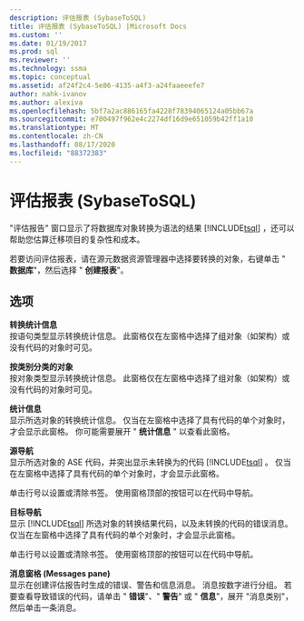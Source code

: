 ```yaml
---
description: 评估报表 (SybaseToSQL)
title: 评估报表 (SybaseToSQL) |Microsoft Docs
ms.custom: ''
ms.date: 01/19/2017
ms.prod: sql
ms.reviewer: ''
ms.technology: ssma
ms.topic: conceptual
ms.assetid: af24f2c4-5e86-4135-a4f3-a24faaeeefe7
author: nahk-ivanov
ms.author: alexiva
ms.openlocfilehash: 5bf7a2ac886165fa4228f78394065124a05bb67a
ms.sourcegitcommit: e700497f962e4c2274df16d9e651059b42ff1a10
ms.translationtype: MT
ms.contentlocale: zh-CN
ms.lasthandoff: 08/17/2020
ms.locfileid: "88372383"
---
```

# <a name="assessment-report-sybasetosql"></a>评估报表 (SybaseToSQL)
"评估报告" 窗口显示了将数据库对象转换为语法的结果 [!INCLUDE[tsql](../../includes/tsql-md.md)] ，还可以帮助您估算迁移项目的复杂性和成本。  
  
若要访问评估报表，请在源元数据资源管理器中选择要转换的对象，右键单击 " **数据库**"，然后选择 " **创建报表**"。  
  
## <a name="options"></a>选项  
**转换统计信息**  
按语句类型显示转换统计信息。 此窗格仅在左窗格中选择了组对象（如架构）或没有代码的对象时可见。  
  
**按类别分类的对象**  
按对象类型显示转换统计信息。 此窗格仅在左窗格中选择了组对象（如架构）或没有代码的对象时可见。  
  
**统计信息**  
显示所选对象的转换统计信息。 仅当在左窗格中选择了具有代码的单个对象时，才会显示此窗格。 你可能需要展开 " **统计信息** " 以查看此窗格。  
  
**源导航**  
显示所选对象的 ASE 代码，并突出显示未转换为的代码 [!INCLUDE[tsql](../../includes/tsql-md.md)] 。 仅当在左窗格中选择了具有代码的单个对象时，才会显示此窗格。  
  
单击行号以设置或清除书签。 使用窗格顶部的按钮可以在代码中导航。  
  
**目标导航**  
显示 [!INCLUDE[tsql](../../includes/tsql-md.md)] 所选对象的转换结果代码，以及未转换的代码的错误消息。 仅当在左窗格中选择了具有代码的单个对象时，才会显示此窗格。  
  
单击行号以设置或清除书签。 使用窗格顶部的按钮可以在代码中导航。  
  
**消息窗格 (Messages pane)**  
显示在创建评估报告时生成的错误、警告和信息消息。 消息按数字进行分组。 若要查看导致错误的代码，请单击 " **错误**"、" **警告**" 或 " **信息**"，展开 "消息类别"，然后单击一条消息。  
  
